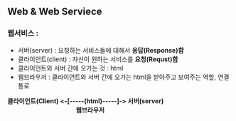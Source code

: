 ## Web & Web Serviece

### 웹서비스 : 
  - 서버(server) : 요청하는 서비스들에 대해서 <strong>응답(Response)함</strong>
  - 클라이언트(client) :  자신이 원하는 서비스를 <strong>요청(Requst)함</strong>
  - 클라이언트와 서버 간에 오가는 것 : html
  - 웹브라우저 : 클라이언트와 서버 간에 오가는 html을 받아주고 보여주는 역할, 연결 통로

  <un><strong>클라이언트(Client)  <-[-----(html)-----]-> 서버(server)</strong></un>
  <br><strong>                      웹브라우저</strong>
